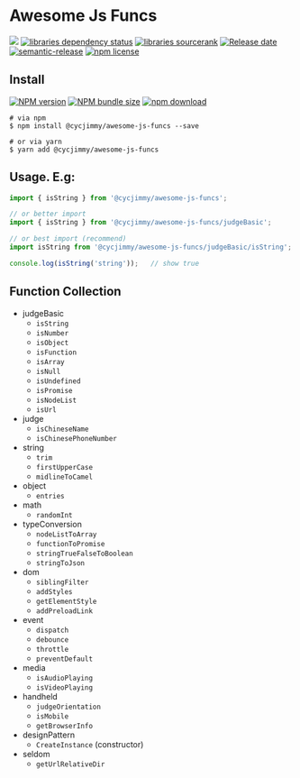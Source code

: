 # Awesome Js Funcs
![][workflows-badge-image]
[![libraries dependency status][libraries-status-image]][libraries-status-url]
[![libraries sourcerank][libraries-sourcerank-image]][libraries-sourcerank-url]
[![Release date][release-date-image]][release-url]
[![semantic-release][semantic-image]][semantic-url]
[![npm license][license-image]][download-url]

## Install
[![NPM version][npm-image]][npm-url]
[![NPM bundle size][npm-bundle-size-image]][npm-url]
[![npm download][download-image]][download-url]

```shell
# via npm
$ npm install @cycjimmy/awesome-js-funcs --save

# or via yarn
$ yarn add @cycjimmy/awesome-js-funcs
```

## Usage. E.g:
```javascript
import { isString } from '@cycjimmy/awesome-js-funcs';

// or better import
import { isString } from '@cycjimmy/awesome-js-funcs/judgeBasic';

// or best import (recommend)
import isString from '@cycjimmy/awesome-js-funcs/judgeBasic/isString';

console.log(isString('string'));   // show true
```

## Function Collection
* judgeBasic
  * `isString`
  * `isNumber`
  * `isObject`
  * `isFunction`
  * `isArray`
  * `isNull`
  * `isUndefined`
  * `isPromise`
  * `isNodeList`
  * `isUrl`
* judge
  * `isChineseName`
  * `isChinesePhoneNumber`
* string
  * `trim`
  * `firstUpperCase`
  * `midlineToCamel`
* object
  * `entries`
* math
  * `randomInt`
* typeConversion
  * `nodeListToArray`
  * `functionToPromise`
  * `stringTrueFalseToBoolean`
  * `stringToJson`
* dom
  * `siblingFilter`
  * `addStyles`
  * `getElementStyle`
  * `addPreloadLink`
* event
  * `dispatch`
  * `debounce`
  * `throttle`
  * `preventDefault`
* media
  * `isAudioPlaying`
  * `isVideoPlaying`
* handheld
  * `judgeOrientation`
  * `isMobile`
  * `getBrowserInfo`
* designPattern
  * `CreateInstance` (constructor)
* seldom
  * `getUrlRelativeDir`

<!-- Links: -->
[npm-image]: https://img.shields.io/npm/v/@cycjimmy/awesome-js-funcs
[npm-url]: https://npmjs.org/package/@cycjimmy/awesome-js-funcs
[npm-bundle-size-image]: https://img.shields.io/bundlephobia/min/@cycjimmy/awesome-js-funcs

[download-image]: https://img.shields.io/npm/dt/@cycjimmy/awesome-js-funcs
[download-url]: https://npmjs.org/package/@cycjimmy/awesome-js-funcs

[workflows-badge-image]: https://github.com/cycjimmy/awesome-js-funcs/workflows/Test%20CI/badge.svg

[libraries-status-image]: https://img.shields.io/librariesio/release/npm/@cycjimmy/awesome-js-funcs
[libraries-sourcerank-image]: https://img.shields.io/librariesio/sourcerank/npm/@cycjimmy/awesome-js-funcs
[libraries-status-url]: https://libraries.io/github/cycjimmy/awesome-js-funcs
[libraries-sourcerank-url]: https://libraries.io/npm/@cycjimmy%2Fawesome-js-funcs

[release-date-image]: https://img.shields.io/github/release-date/cycjimmy/awesome-js-funcs
[release-url]: https://github.com/cycjimmy/awesome-js-funcs/releases

[semantic-image]: https://img.shields.io/badge/%20%20%F0%9F%93%A6%F0%9F%9A%80-semantic--release-e10079.svg
[semantic-url]: https://github.com/semantic-release/semantic-release

[license-image]: https://img.shields.io/npm/l/@cycjimmy/awesome-js-funcs

